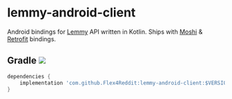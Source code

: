 # lemmy-android-client

Android bindings for [Lemmy](https://github.com/LemmyNet/lemmy) API written in Kotlin. Ships with [Moshi](https://github.com/square/moshi) & [Retrofit](https://github.com/square/retrofit) bindings.

## Gradle [![](https://jitpack.io/v/Flex4Reddit/lemmy-android-client.svg)](https://jitpack.io/#Flex4Reddit/lemmy-android-client)

```gradle
dependencies {
    implementation 'com.github.Flex4Reddit:lemmy-android-client:$VERSION'
}
```
